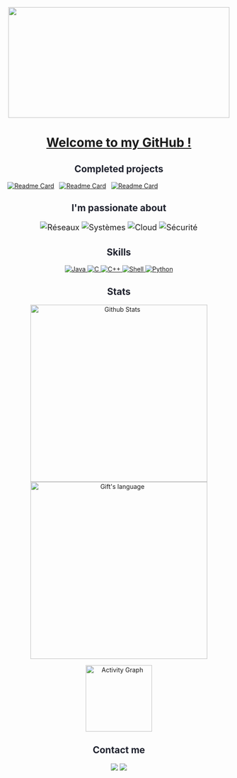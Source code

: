 <!-- Header -->
<p align="center">
  <img src="https://github.com/paulpp78/paulpp78/blob/main/Gif/Presentation.gif" width="500" height="250">
</p>

<!-- Title -->
<h1 align="center">
  <a href="#">Welcome to my GitHub !</a>
</h1>

<!-- Realisation de mes projets -->

<h2 align="center" style="color: #1F222E;">Completed projects</h2>

[![Readme Card](https://github-readme-stats.vercel.app/api/pin/?username=paulpp78&repo=Le-quart-de-singe&bg_color=0d1116&title_color=ce09ec&text_color=a4aacb&icon_color=007ec6)](https://github.com/paulpp78/Le-quart-de-singe) &nbsp; [![Readme Card](https://github-readme-stats.vercel.app/api/pin/?username=paulpp78&repo=My_functions&bg_color=0d1116&title_color=ce09ec&text_color=a4aacb&icon_color=007ec6)](https://github.com/paulpp78/My_functions) &nbsp; [![Readme Card](https://github-readme-stats.vercel.app/api/pin/?username=paulpp78&repo=The_Cryptographer&bg_color=0d1116&title_color=ce09ec&text_color=a4aacb&icon_color=007ec6)](https://github.com/paulpp78/The_Cryptographer)


<!-- About me -->
<h2 align="center" style="color: #1F222E;">I'm passionate about</h2>
<div style="text-align: center;">
  <div style="font-size: 18px; line-height: 1.5;">
    <p>
        <img src="https://img.shields.io/badge/Réseaux-0078D4?style=for-the-badge&logo=cisco&logoColor=white" alt="Réseaux" />
        <img src="https://img.shields.io/badge/Systèmes-212121?style=for-the-badge&logo=ubuntu&logoColor=white" alt="Systèmes" />
        <img src="https://img.shields.io/badge/Cloud-232F3E?style=for-the-badge&logo=amazon-aws&logoColor=white" alt="Cloud" />
        <img src="https://img.shields.io/badge/Sécurité-4B0082?style=for-the-badge&logo=security&logoColor=white" alt="Sécurité" />
    </p>
  </div>
</div>

<!-- Skills -->
<h2 align="center" style="color: #1F222E;">Skills</h2>
<p align="center">
  <a href="https://www.java.com/" target="_blank">
    <img src="https://img.shields.io/badge/Java-★★★☆☆-007396?style=for-the-badge&logo=java&logoColor=white&labelColor=FFA500&logoWidth=30&logoHeight=30" alt="Java">
  </a>
  <a href="https://en.cppreference.com/w/c/language" target="_blank">
    <img src="https://img.shields.io/badge/C-★★★☆☆-A8B9CC?style=for-the-badge&logo=c&logoColor=white&labelColor=00599C&logoWidth=30&logoHeight=30" alt="C">
  </a>
  <a href="https://en.cppreference.com/w/cpp" target="_blank">
    <img src="https://img.shields.io/badge/C++-★☆☆☆☆-A8B9CC?style=for-the-badge&logo=c%2B%2B&logoColor=white&labelColor=4B0082&logoWidth=30&logoHeight=30" alt="C++">
  </a>
  <a href="https://www.gnu.org/software/bash/" target="_blank">
    <img src="https://img.shields.io/badge/Shell-★★☆☆☆-4EAA25?style=for-the-badge&logo=gnu-bash&logoColor=white&labelColor=292D3E&logoWidth=30&logoHeight=30" alt="Shell">
  </a>
  <a href="https://www.python.org/" target="_blank">
    <img src="https://img.shields.io/badge/Python-★★☆☆☆-3776AB?style=for-the-badge&logo=python&logoColor=white&labelColor=FFD43B&logoWidth=30&logoHeight=30" alt="Python">
  </a>
</p>

<!-- Stats -->
<h2 align="center" style="color: #1F222E;">Stats</h2>
<p align="center">
  <img src="https://github-readme-stats.vercel.app/api?username=paulpp78&show_icons=true&theme=dark" alt="Github Stats" width="400px" />
  <img src="https://github-readme-stats.vercel.app/api/top-langs?username=paulpp78&langs_count=10&show_icons=true&locale=en&layout=compact&theme=dark" alt="Gift's language" width="400px" />
</p>
<p align="center">
  <img src="https://github-readme-activity-graph.cyclic.app/graph/?username=paulpp78&bg_color=1F222E&color=F8D866&line=F85D7F&point=FFFFFF&hide_border=true" alt="Activity Graph" height="150px" />
</p>

<!-- Contact -->
<h2 align="center" style="color: #1F222E;">Contact me</h2>
<p align="center">
  <a href="https://www.linkedin.com/in/paul-perigault-669723267/" target="_blank"><img src="https://img.shields.io/badge/Linkedin-%230077B5.svg?style=for-the-badge&logo=linkedin&logoColor=white"></a>
  <a href="https://github.com/paulpp78/" target="_blank"><img src="https://img.shields.io/badge/GitHub-%23121011.svg?style=for-the-badge&logo=github&logoColor=white"></a>
</p>

